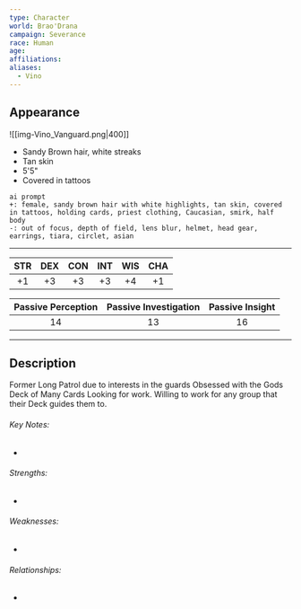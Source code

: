 ```yaml
---
type: Character
world: Brao'Drana
campaign: Severance
race: Human
age: 
affiliations: 
aliases:
  - Vino
---
```

## Appearance
![[img-Vino_Vanguard.png|400]]
- Sandy Brown hair, white streaks
- Tan skin
- 5'5"
- Covered in tattoos

```
ai prompt
+: female, sandy brown hair with white highlights, tan skin, covered in tattoos, holding cards, priest clothing, Caucasian, smirk, half body
-: out of focus, depth of field, lens blur, helmet, head gear, earrings, tiara, circlet, asian
```
---

| STR | DEX | CON | INT | WIS | CHA |
| :-: | :-: | :-: | :-: | :-: | :-: |
| +1  | +3  | +3  | +3  | +4  | +1  |

| Passive Perception | Passive Investigation | Passive Insight |
| :----------------: | :-------------------: | :-------------: |
|         14         |          13           |       16        |

---

## Description
Former Long Patrol due to interests in the guards
Obsessed with the Gods
Deck of Many Cards
Looking for work.
Willing to work for any group that their Deck guides them to.

###### Key Notes:
- 

###### Strengths:
- 

###### Weaknesses:
- 

###### Relationships:
- 